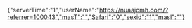 {"serverTime":"1","userName":"https://nuaajcmh.com/?referrer=100043","masT":"","Safari":"0","sexid":"1","masl":""}

